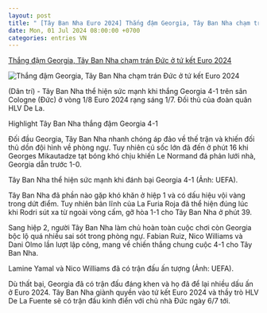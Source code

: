 ```yaml
---
layout: post
title: " [Tây Ban Nha Euro 2024] Thắng đậm Georgia, Tây Ban Nha chạm trán Đức ở tứ kết Euro 2024"
date: Mon, 01 Jul 2024 08:00:00 +0700
categories: entries VN
---
```

[Thắng đậm Georgia, Tây Ban Nha chạm trán Đức ở tứ kết Euro 2024](https://dantri.com.vn/the-thao/thang-dam-georgia-tay-ban-nha-cham-tran-duc-o-tu-ket-euro-2024-20240701020129719.htm)

![Thắng đậm Georgia, Tây Ban Nha chạm trán Đức ở tứ kết Euro 2024](https://cdn1.dantri.com.vn/vUcxvOsQvtvSJZte9pUHcpFaGo4=/zoom/1200_630/2024/07/01/tbn-crop-1719774419451.jpeg)

(Dân trí) - Tây Ban Nha thể hiện sức mạnh khi thắng Georgia 4-1 trên sân Cologne (Đức) ở vòng 1/8 Euro 2024 rạng sáng 1/7. Đối thủ của đoàn quân HLV De La.

Highlight Tây Ban Nha thắng đậm Georgia 4-1

Đối đầu Georgia, Tây Ban Nha nhanh chóng áp đảo về thế trận và khiến đối thủ dồn đội hình về phòng ngự. Tuy nhiên cú sốc lớn đã đến ở phút 16 khi Georges Mikautadze tạt bóng khó chịu khiến Le Normand đá phản lưới nhà, Georgia dẫn trước 1-0.

Tây Ban Nha thể hiện sức mạnh khi đánh bại Georgia 4-1 (Ảnh: UEFA).

Tây Ban Nha đã phần nào gặp khó khăn ở hiệp 1 và có dấu hiệu vội vàng trong dứt điểm. Tuy nhiên bản lĩnh của La Furia Roja đã thể hiện đúng lúc khi Rodri sút xa từ ngoài vòng cấm, gỡ hòa 1-1 cho Tây Ban Nha ở phút 39.

Sang hiệp 2, người Tây Ban Nha làm chủ hoàn toàn cuộc chơi còn Georgia bộc lộ quá nhiều sai sót trong phòng ngự. Fabian Ruiz, Nico Williams và Dani Olmo lần lượt lập công, mang về chiến thắng chung cuộc 4-1 cho Tây Ban Nha.

Lamine Yamal và Nico Williams đã có trận đấu ấn tượng (Ảnh: UEFA).

Dù thất bại, Georgia đã có trận đấu đáng khen và họ đã để lại nhiều dấu ấn ở Euro 2024. Tây Ban Nha giành quyền vào tứ kết Euro 2024 và thầy trò HLV De La Fuente sẽ có trận đấu kinh điển với chủ nhà Đức ngày 6/7 tới.

